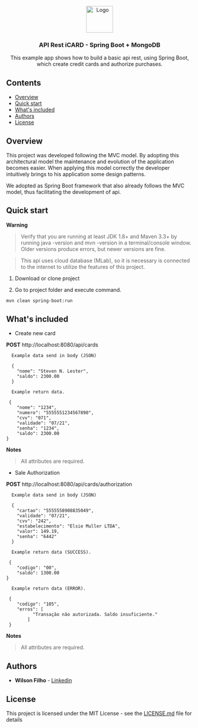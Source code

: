 <p align="center">
  <a href="https://spring.io/">
    <img src="https://spring.io/img/homepage/icon-spring-boot.svg" alt="Logo" width=72 height=72>
  </a>

  <h3 align="center">API Rest iCARD - Spring Boot + MongoDB</h3>

  <p align="center">
    This example app shows how to build a basic api rest, using Spring Boot, which create credit cards and authorize purchases.
  </p>
</p>

## Contents

- [Overview](#overview)
- [Quick start](#quick-start)
- [What's included](#whats-included)
- [Authors](#authors)
- [License](#license)


## Overview

This project was developed following the MVC model. By adopting this architectural model the maintenance and evolution of the application becomes easier. When applying this model correctly the developer intuitively brings to his application some design patterns.

We adopted as Spring Boot framework that also already follows the MVC model, thus facilitating the development of api.


## Quick start

**Warning**

> Verify that you are running at least JDK 1.8+ and Maven 3.3+ by running java -version and mvn -version in a terminal/console window. Older versions produce errors, but newer versions are fine.

> This api uses cloud database (MLab), so it is necessary is connected to the internet to utilize the features of this project.

1. Download or clone project

2. Go to project folder and execute command.
 ```bash
 mvn clean spring-boot:run
 ```
 

## What's included

* Create new card

**POST** http://localhost:8080/api/cards
```
  Example data send in body (JSON)
  
  {
    "nome": "Steven N. Lester",
    "saldo": 2300.00
  }
```

```
  Example return data.
  
 {
    "nome": "1234",
    "numero": "5555551234567890",
    "cvv": "071",
    "validade": "07/21",
    "senha": "1234",
    "saldo": 2300.00
}
```

**Notes**
> All attributes are required.

* Sale Authorization

**POST** http://localhost:8080/api/cards/authorization
```
  Example data send in body (JSON)
  
  {
    "cartao": "5555558908835049",
    "validade": "07/21",
    "cvv": "242",
    "estabelecimento": "Elsie Muller LTDA",
    "valor": 149.19,
    "senha": "6442"
  }
```

```
  Example return data (SUCCESS).
  
 {
    "codigo": "00",
    "saldo": 1300.00
}
```

```
  Example return data (ERROR).
  
 {
    "codigo": "105",
    "erros": [
          "Transação não autorizada. Saldo insuficiente."
        ]
 }
```

**Notes**
> All attributes are required.


## Authors

* **Wilson Filho**  - [Linkedin](https://www.linkedin.com/in/wilson-filho-4424b5bb)

## License

This project is licensed under the MIT License - see the [LICENSE.md](LICENSE.md) file for details
